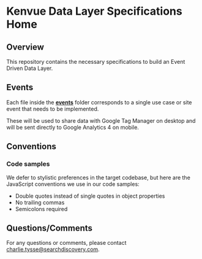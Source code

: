 # Kenvue Data Layer Specifications Home

## Overview
This repository contains the necessary specifications to build an Event Driven Data Layer.

## Events
Each file inside the **[events](events/ecommerce/add_payment_info.md)** folder corresponds to a single use case or site event that needs to be implemented.

These will be used to share data with Google Tag Manager on desktop and will be sent directly to Google Analytics 4 on mobile.

## Conventions

### Code samples
We defer to stylistic preferences in the target codebase, but here are the JavaScript conventions we use in our code samples:

- Double quotes instead of single quotes in object properties
- No trailing commas
- Semicolons required

## Questions/Comments
For any questions or comments, please contact charlie.tysse@searchdiscovery.com.
